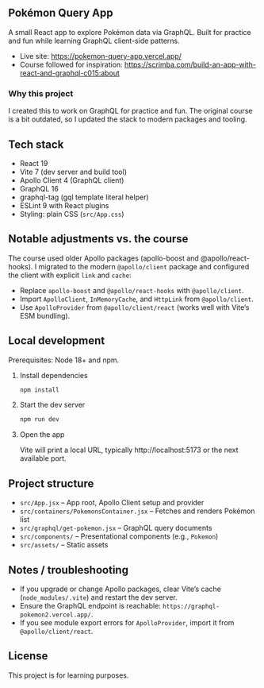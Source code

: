 ## Pokémon Query App

A small React app to explore Pokémon data via GraphQL. Built for practice and fun while learning GraphQL client-side patterns.

- Live site: https://pokemon-query-app.vercel.app/
- Course followed for inspiration: https://scrimba.com/build-an-app-with-react-and-graphql-c015:about

### Why this project

I created this to work on GraphQL for practice and fun. The original course is a bit outdated, so I updated the stack to modern packages and tooling.

## Tech stack

- React 19
- Vite 7 (dev server and build tool)
- Apollo Client 4 (GraphQL client)
- GraphQL 16
- graphql-tag (gql template literal helper)
- ESLint 9 with React plugins
- Styling: plain CSS (`src/App.css`)

## Notable adjustments vs. the course

The course used older Apollo packages (apollo-boost and @apollo/react-hooks). I migrated to the modern `@apollo/client` package and configured the client with explicit `link` and `cache`:

- Replace `apollo-boost` and `@apollo/react-hooks` with `@apollo/client`.
- Import `ApolloClient`, `InMemoryCache`, and `HttpLink` from `@apollo/client`.
- Use `ApolloProvider` from `@apollo/client/react` (works well with Vite’s ESM bundling).

## Local development

Prerequisites: Node 18+ and npm.

1. Install dependencies

   ```sh
   npm install
   ```

2. Start the dev server

   ```sh
   npm run dev
   ```

3. Open the app

   Vite will print a local URL, typically http://localhost:5173 or the next available port.

## Project structure

- `src/App.jsx` – App root, Apollo Client setup and provider
- `src/containers/PokemonsContainer.jsx` – Fetches and renders Pokémon list
- `src/graphql/get-pokemon.jsx` – GraphQL query documents
- `src/components/` – Presentational components (e.g., `Pokemon`)
- `src/assets/` – Static assets

## Notes / troubleshooting

- If you upgrade or change Apollo packages, clear Vite’s cache (`node_modules/.vite`) and restart the dev server.
- Ensure the GraphQL endpoint is reachable: `https://graphql-pokemon2.vercel.app/`.
- If you see module export errors for `ApolloProvider`, import it from `@apollo/client/react`.

## License

This project is for learning purposes.
